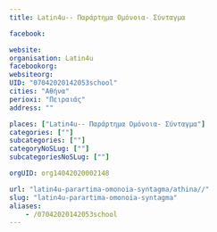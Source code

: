 ```yaml
---
title: Latin4u-- Παράρτημα Ομόνοια- Σύνταγμα

facebook:

website:
organisation: Latin4u
facebookorg:
websiteorg:
UID: "07042020142053school"
cities: "Αθήνα"
perioxi: "Πειραιάς"
address: ""

places: ["Latin4u-- Παράρτημα Ομόνοια- Σύνταγμα"]
categories: [""]
subcategories: [""]
categoryNoSLug: [""]
subcategoriesNoSLug: [""]

orgUID: org14042020002148

url: "latin4u-parartima-omonoia-syntagma/athina//"
slug: "latin4u-parartima-omonoia-syntagma"
aliases:
    - /07042020142053school
---
```





